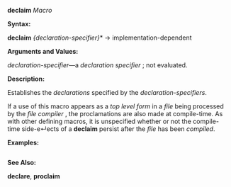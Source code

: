 **declaim** *Macro* 



**Syntax:** 



**declaim** *\{declaration-specifier\}*\* →  implementation-dependent 


**Arguments and Values:** 



*declaration-specifier*—a *declaration specifier* ; not evaluated. 



**Description:** 



Establishes the *declarations* specified by the *declaration-specifiers*. 



If a use of this macro appears as a *top level form* in a *file* being processed by the *file compiler* , the proclamations are also made at compile-time. As with other defining macros, it is unspecified whether or not the compile-time side-e↵ects of a **declaim** persist after the *file* has been *compiled*. 



**Examples:**
```lisp


```
**See Also:** 



**declare**, **proclaim** 



